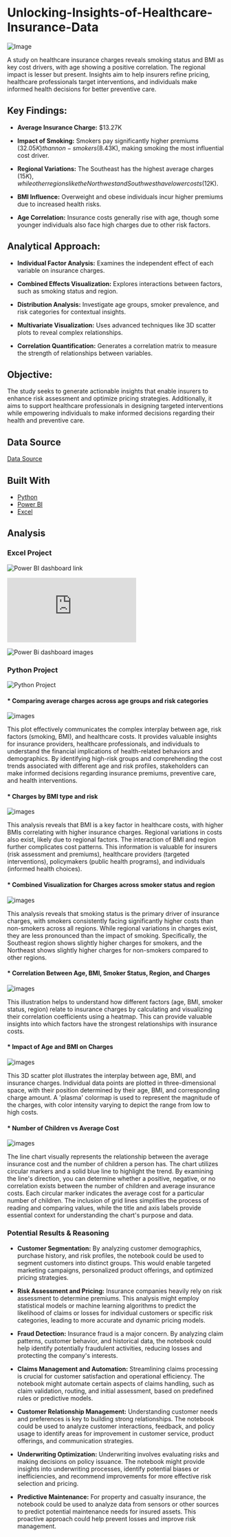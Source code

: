 # Unlocking-Insights-of-Healthcare-Insurance-Data

![Image](https://github.com/TaniaAHossain/Unlocking-Insights-of-Healthcare-Insurance-Data/blob/52442cb08e74483992b687a1c26885edb3ec0e58/1691610728513.jpeg)

 A study on healthcare insurance charges reveals smoking status and BMI as key cost drivers, with age showing a positive correlation. The regional impact is lesser but present. Insights aim to help insurers refine pricing, healthcare professionals target interventions, and individuals make informed health decisions for better preventive care.
 
## Key Findings:
- **Average Insurance Charge:** $13.27K

- **Impact of Smoking:** Smokers pay significantly higher premiums ($32.05K) than non-smokers ($8.43K), making smoking the most influential cost driver.

- **Regional Variations:** The Southeast has the highest average charges ($15K), while other regions like the Northwest and Southwest have lower costs ($12K).

- **BMI Influence:** Overweight and obese individuals incur higher premiums due to increased health risks.

- **Age Correlation:** Insurance costs generally rise with age, though some younger individuals also face high charges due to other risk factors.

## Analytical Approach:
- **Individual Factor Analysis:** Examines the independent effect of each variable on insurance charges.

- **Combined Effects Visualization:** Explores interactions between factors, such as smoking status and region.

- **Distribution Analysis:** Investigate age groups, smoker prevalence, and risk categories for contextual insights.

- **Multivariate Visualization:** Uses advanced techniques like 3D scatter plots to reveal complex relationships.

- **Correlation Quantification:** Generates a correlation matrix to measure the strength of relationships between variables.

## Objective:
The study seeks to generate actionable insights that enable insurers to enhance risk assessment and optimize pricing strategies. Additionally, it aims to support healthcare professionals in designing targeted interventions while empowering individuals to make informed decisions regarding their health and preventive care.

## Data Source
[Data Source](https://www.kaggle.com/datasets/willianoliveiragibin/healthcare-insurance)

## Built With 

-  [Python](https://www.python.org/)
-  [Power BI](https://powerbi.microsoft.com/en-us/)
-  [Excel](https://www.microsoft.com/en-us/)

## Analysis

### Excel Project

![Power BI dashboard link](https://github.com/TaniaAHossain/Unlocking-Insights-of-Healthcare-Insurance-Data/blob/df6357c8e887f551b574674e95d8f8792dbf0bac/Excel%20Project%20using%20Power%20BI/Healthcare%20Insurance%20updated-%20P1.pbix)

![Power BI dashboard Analysis](https://github.com/TaniaAHossain/Unlocking-Insights-of-Healthcare-Insurance-Data/blob/df6357c8e887f551b574674e95d8f8792dbf0bac/Excel%20Project%20using%20Power%20BI/PowerBi%20dashboard%20analysis.md)

![Power Bi dashboard images](https://github.com/TaniaAHossain/Unlocking-Insights-of-Healthcare-Insurance-Data/blob/a0d974c5a081202c4c4fd936206cf4c27ea15a2b/Excel%20Project%20using%20Power%20BI/Healthcare%20insurance%20-%20p1.jpg)

### Python Project
![Python Project ](https://github.com/TaniaAHossain/Unlocking-Insights-of-Healthcare-Insurance-Data/blob/a3a480a9471d47602956c1d2cd94a72862b09d9a/Python%20Project/Healthcare_Insurance_Data_ipynb_Tania_Hossain.ipynb)

#### * Comparing average charges across age groups and risk categories
![images](https://github.com/TaniaAHossain/Unlocking-Insights-of-Healthcare-Insurance-Data/blob/6a64289e25023b8bd2d087b7f58625af3707777e/Images/Charges%20by%20age%20group%20anad%20risk%20category.png)

This plot effectively communicates the complex interplay between age, risk factors (smoking, BMI), and healthcare costs. It provides valuable insights for insurance providers, healthcare professionals, and individuals to understand the financial implications of health-related behaviors and demographics. By identifying high-risk groups and comprehending the cost trends associated with different age and risk profiles, stakeholders can make informed decisions regarding insurance premiums, preventive care, and health interventions.

#### * Charges by BMI type and risk
![images](https://github.com/TaniaAHossain/Unlocking-Insights-of-Healthcare-Insurance-Data/blob/c8f560983c0a47cb3c0d1b5a1e7b19e638784b2a/Images/Untitled.png)

This analysis reveals that BMI is a key factor in healthcare costs, with higher BMIs correlating with higher insurance charges. Regional variations in costs also exist, likely due to regional factors. The interaction of BMI and region further complicates cost patterns. This information is valuable for insurers (risk assessment and premiums), healthcare providers (targeted interventions), policymakers (public health programs), and individuals (informed health choices).

#### * Combined Visualization for Charges across smoker status and region
![images](https://github.com/TaniaAHossain/Unlocking-Insights-of-Healthcare-Insurance-Data/blob/c8f560983c0a47cb3c0d1b5a1e7b19e638784b2a/Images/Charges%20by%20Region%20and%20smoker%20Status.jpg)

This analysis reveals that smoking status is the primary driver of insurance charges, with smokers consistently facing significantly higher costs than non-smokers across all regions. While regional variations in charges exist, they are less pronounced than the impact of smoking. Specifically, the Southeast region shows slightly higher charges for smokers, and the Northeast shows slightly higher charges for non-smokers compared to other regions.

#### * Correlation Between Age, BMI, Smoker Status, Region, and Charges
![images](https://github.com/TaniaAHossain/Unlocking-Insights-of-Healthcare-Insurance-Data/blob/c8f560983c0a47cb3c0d1b5a1e7b19e638784b2a/Images/Correlation%20between%20Age%20%2C%20BMI%2C%20Smoker%2C%20Region%20and%20Charges.jpg)

This illustration helps to understand how different factors (age, BMI, smoker status, region) relate to insurance charges by calculating and visualizing their correlation coefficients using a heatmap. This can provide valuable insights into which factors have the strongest relationships with insurance costs.

#### * Impact of Age and BMI on Charges
![images](https://github.com/TaniaAHossain/Unlocking-Insights-of-Healthcare-Insurance-Data/blob/c8f560983c0a47cb3c0d1b5a1e7b19e638784b2a/Images/Impact%20of%20Age%20and%20BMI%20on%20Charges.jpg)

This 3D scatter plot illustrates the interplay between age, BMI, and insurance charges. Individual data points are plotted in three-dimensional space, with their position determined by their age, BMI, and corresponding charge amount. A 'plasma' colormap is used to represent the magnitude of the charges, with color intensity varying to depict the range from low to high costs.

#### * Number of Children vs Average Cost

![images](https://github.com/TaniaAHossain/Unlocking-Insights-of-Healthcare-Insurance-Data/blob/c8f560983c0a47cb3c0d1b5a1e7b19e638784b2a/Images/Number%20of%20children%20vs%20average%20cost.png)

The line chart visually represents the relationship between the average insurance cost and the number of children a person has. The chart utilizes circular markers and a solid blue line to highlight the trend. By examining the line's direction, you can determine whether a positive, negative, or no correlation exists between the number of children and average insurance costs. Each circular marker indicates the average cost for a particular number of children. The inclusion of grid lines simplifies the process of reading and comparing values, while the title and axis labels provide essential context for understanding the chart's purpose and data.

### Potential Results & Reasoning

- **Customer Segmentation:** By analyzing customer demographics, purchase history, and risk profiles, the notebook could be used to segment customers into distinct groups. This would enable targeted marketing campaigns, personalized product offerings, and optimized pricing strategies.
  
- **Risk Assessment and Pricing:**
Insurance companies heavily rely on risk assessment to determine premiums. This analysis might employ statistical models or machine learning algorithms to predict the likelihood of claims or losses for individual customers or specific risk categories, leading to more accurate and dynamic pricing models.

- **Fraud Detection:**  Insurance fraud is a major concern. By analyzing claim patterns, customer behavior, and historical data, the notebook could help identify potentially fraudulent activities, reducing losses and protecting the company's interests.
  
- **Claims Management and Automation:**  Streamlining claims processing is crucial for customer satisfaction and operational efficiency. The notebook might automate certain aspects of claims handling, such as claim validation, routing, and initial assessment, based on predefined rules or predictive models.
  
- **Customer Relationship Management:**  Understanding customer needs and preferences is key to building strong relationships. The notebook could be used to analyze customer interactions, feedback, and policy usage to identify areas for improvement in customer service, product offerings, and communication strategies.
  
- **Underwriting Optimization:** Underwriting involves evaluating risks and making decisions on policy issuance. The notebook might provide insights into underwriting processes, identify potential biases or inefficiencies, and recommend improvements for more effective risk selection and pricing.
  
- **Predictive Maintenance:** For property and casualty insurance, the notebook could be used to analyze data from sensors or other sources to predict potential maintenance needs for insured assets. This proactive approach could help prevent losses and improve risk management.











